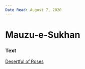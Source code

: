 ```yaml
---
Date Read: August 7, 2020
---
```


# Mauzu-e-Sukhan

### Text
[Desertful of Roses](http://www.columbia.edu/itc/mealac/pritchett/00urdu/3mod/kiernan_faiz/12_poetrystheme.pdf)

